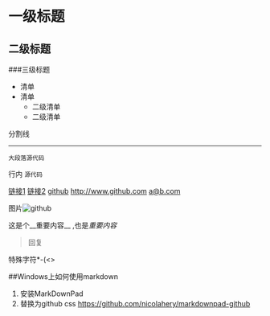 一级标题
====

二级标题
-----

###三级标题

- 清单
- 清单
  - 二级清单
  - 二级清单
  

分割线
- - -


    大段落源代码

行内 `源代码`
    
[链接1](http://www.github.com "GitHub")
[链接2][GitHub]
[github][]
<http://www.github.com> <a@b.com>

图片![github](https://github.com/favicon.ico)

这是个__重要内容__ ,也是*重要内容*

> 回复

特殊字符\*\-\(\<\>

[GitHub]: http://www.github.com "GitHub"


##Windows上如何使用markdown
1. 安装MarkDownPad
2. 替换为github css <https://github.com/nicolahery/markdownpad-github>
